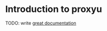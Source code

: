 # Introduction to proxyu

TODO: write [great documentation](http://jacobian.org/writing/what-to-write/)
